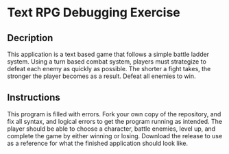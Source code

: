 # Text RPG Debugging Exercise
## Decription
This application is a text based game that follows a simple battle ladder system. Using a turn based combat system, players must strategize to defeat each enemy as quickly as possible. The shorter a fight takes, the stronger the player becomes as a result. Defeat all enemies to win.
 
 ## Instructions
 This program is filled with errors. Fork your own copy of the repository, and fix all syntax, and logical errors to get the program running as intended. The player should be able to choose a character, battle enemies, level up, and complete the game by either winning or losing. 
 Download the release to use as a reference for what the finished application should look like.

